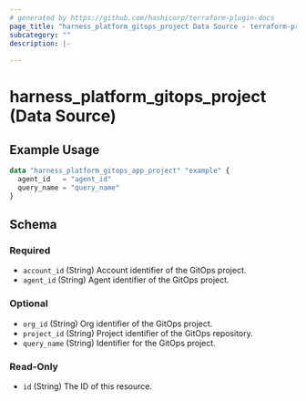 ```yaml
---
# generated by https://github.com/hashicorp/terraform-plugin-docs
page_title: "harness_platform_gitops_project Data Source - terraform-provider-harness"
subcategory: ""
description: |-
  
---
```


# harness_platform_gitops_project (Data Source)



## Example Usage

```terraform
data "harness_platform_gitops_app_project" "example" {
  agent_id   = "agent_id"
  query_name = "query_name"
}
```

<!-- schema generated by tfplugindocs -->
## Schema

### Required

- `account_id` (String) Account identifier of the GitOps project.
- `agent_id` (String) Agent identifier of the GitOps project.

### Optional

- `org_id` (String) Org identifier of the GitOps project.
- `project_id` (String) Project identifier of the GitOps repository.
- `query_name` (String) Identifier for the GitOps project.

### Read-Only

- `id` (String) The ID of this resource.
